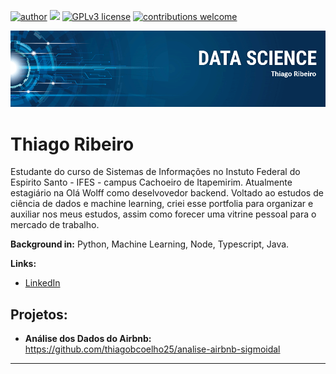 [![author](https://img.shields.io/badge/author-thiagobcoelho25-red.svg)](https://www.linkedin.com/in/thiagobcoelho25) [![](https://img.shields.io/badge/python-3.7+-blue.svg)](https://www.python.org/downloads/release/python-365/) [![GPLv3 license](https://img.shields.io/badge/License-GPLv3-blue.svg)](http://perso.crans.org/besson/LICENSE.html) [![contributions welcome](https://img.shields.io/badge/contributions-welcome-brightgreen.svg?style=flat)](https://github.com/carlosfab/Portfolio-Data-Science/issues)

<p align="center">
  <img src="banner.png" >
</p>

# Thiago Ribeiro
Estudante do curso de Sistemas de Informações no Instuto Federal do Espirito Santo - IFES - campus Cachoeiro de Itapemirim. Atualmente estagiário na Olá Wolff como deselvovedor backend. Voltado ao estudos de ciência de dados e machine learning, criei esse portfolia para organizar e auxiliar nos meus estudos, assim como forecer uma vitrine pessoal para o mercado de trabalho.

**Background in:** Python, Machine Learning, Node, Typescript, Java.

**Links:**
* [LinkedIn](https://www.linkedin.com/in/thiagobcoelho25)


## Projetos:

* **Análise dos Dados do Airbnb:** https://github.com/thiagobcoelho25/analise-airbnb-sigmoidal


---




